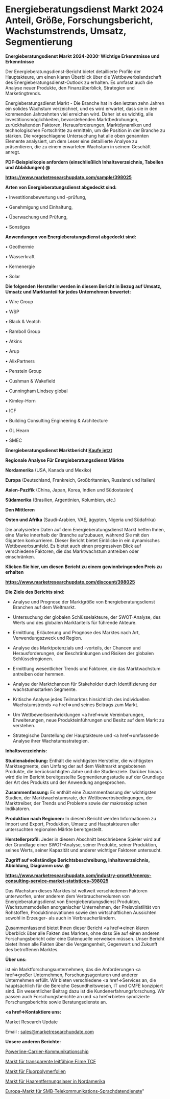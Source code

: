 # Energieberatungsdienst Markt 2024 Anteil, Größe, Forschungsbericht, Wachstumstrends, Umsatz, Segmentierung

<strong>Energieberatungsdienst Markt 2024-2030: Wichtige Erkenntnisse und Erkenntnisse</strong>

Der Energieberatungsdienst-Bericht bietet detaillierte Profile der Hauptakteure, um einen klaren Überblick über die Wettbewerbslandschaft des Energieberatungsdienst-Outlook zu erhalten. Es umfasst auch die Analyse neuer Produkte, den Finanzüberblick, Strategien und Marketingtrends.

Energieberatungsdienst Markt - Die Branche hat in den letzten zehn Jahren ein solides Wachstum verzeichnet, und es wird erwartet, dass sie in den kommenden Jahrzehnten viel erreichen wird. Daher ist es wichtig, alle Investitionsmöglichkeiten, bevorstehenden Marktbedrohungen, zurückhaltenden Faktoren, Herausforderungen, Marktdynamiken und technologischen Fortschritte zu ermitteln, um die Position in der Branche zu stärken. Die vorgeschlagene Untersuchung hat alle oben genannten Elemente analysiert, um dem Leser eine detaillierte Analyse zu präsentieren, die zu einem erwarteten Wachstum in seinem Geschäft anregt.



<strong><b>PDF-Beispielkopie anfordern (einschließlich Inhaltsverzeichnis, Tabellen und Abbildungen) @ </b></strong>

<strong><a href=https://www.marketresearchupdate.com/sample/398025>

<strong>https://www.marketresearchupdate.com/sample/398025</u></a></strong></strong>



<strong>Arten von Energieberatungsdienst abgedeckt sind:</strong>

• Investitionsbewertung und -prüfung,

• Genehmigung und Einhaltung,

• Überwachung und Prüfung,

• Sonstiges



<strong>Anwendungen von Energieberatungsdienst abgedeckt sind:</strong>

• Geothermie

• Wasserkraft

• Kernenergie

• Solar



<strong>Die folgenden Hersteller werden in diesem Bericht in Bezug auf Umsatz, Umsatz und Marktanteil für jedes Unternehmen bewertet:</strong>

• Wire Group

• WSP

• Black & Veatch

• Ramboll Group

• Atkins

• Arup

• AlixPartners

• Penstein Group

• Cushman & Wakefield

• Cunningham Lindsey global

• Kimley-Horn

• ICF

• Building Consulting Engineering & Architecture

• GL Hearn

• SMEC



<strong>Energieberatungsdienst Marktbericht <a href=https://www.marketresearchupdate.com/buynow/398025>Kaufe jetzt</a></strong>



<strong>Regionale Analyse Für Energieberatungsdienst Märkte</strong>



<strong>Nordamerika</strong> (USA, Kanada und Mexiko)



<strong>Europa</strong> (Deutschland, Frankreich, Großbritannien, Russland und Italien)



<strong>Asien-Pazifik</strong> (China, Japan, Korea, Indien und Südostasien)



<strong>Südamerika</strong> (Brasilien, Argentinien, Kolumbien, etc.)



<strong>Den Mittleren</strong> 

<strong>Osten und Afrika</strong> (Saudi-Arabien, VAE, ägypten, Nigeria und Südafrika)

Die analysierten Daten auf dem Energieberatungsdienst Markt helfen Ihnen, eine Marke innerhalb der Branche aufzubauen, während Sie mit den Giganten konkurrieren. Dieser Bericht bietet Einblicke in ein dynamisches Wettbewerbsumfeld. Es bietet auch einen progressiven Blick auf verschiedene Faktoren, die das Marktwachstum antreiben oder einschränken.



<strong>Klicken Sie hier, um diesen Bericht zu einem gewinnbringenden Preis zu erhalten
</strong>

<strong><a href=https://www.marketresearchupdate.com/discount/398025>https://www.marketresearchupdate.com/discount/398025</b></u></strong></a>



<strong>Die Ziele des Berichts sind:</strong>

- Analyse und Prognose der Marktgröße von Energieberatungsdienst Branchen auf dem Weltmarkt.

- Untersuchung der globalen Schlüsselakteure, der SWOT-Analyse, des Werts und des globalen Marktanteils für führende Akteure.

- Ermittlung, Erläuterung und Prognose des Marktes nach Art, Verwendungszweck und Region.

- Analyse des Marktpotenzials und -vorteils, der Chancen und Herausforderungen, der Beschränkungen und Risiken der globalen Schlüsselregionen.

- Ermittlung wesentlicher Trends und Faktoren, die das Marktwachstum antreiben oder hemmen.

- Analyse der Marktchancen für Stakeholder durch Identifizierung der wachstumsstarken Segmente.

- Kritische Analyse jedes Teilmarktes hinsichtlich des individuellen Wachstumstrends <a href=>und</a> seines Beitrags zum Markt.

- Um Wettbewerbsentwicklungen <a href=>wie</a> Vereinbarungen, Erweiterungen, neue Produkteinführungen und Besitz auf dem Markt zu verstehen.

- Strategische Darstellung der Hauptakteure und <a href=>umfas</a>sende Analyse ihrer Wachstumsstrategien.



<strong>Inhaltsverzeichnis:</strong>



<strong>Studienabdeckung:</strong> Enthält die wichtigsten Hersteller, die wichtigsten Marktsegmente, den Umfang der auf dem Weltmarkt angebotenen Produkte, die berücksichtigten Jahre und die Studienziele. Darüber hinaus wird die im Bericht bereitgestellte Segmentierungsstudie auf der Grundlage der Art des Produkts und der Anwendung angesprochen.



<strong>Zusammenfassung:</strong> Es enthält eine Zusammenfassung der wichtigsten Studien, der Marktwachstumsrate, der Wettbewerbsbedingungen, der Markttreiber, der Trends und Probleme sowie der makroskopischen Indikatoren.



<strong>Produktion nach Regionen:</strong> In diesem Bericht werden Informationen zu Import und Export, Produktion, Umsatz und Hauptakteuren aller untersuchten regionalen Märkte bereitgestellt.



<strong>Herstellerprofil:</strong> Jeder in diesem Abschnitt beschriebene Spieler wird auf der Grundlage einer SWOT-Analyse, seiner Produkte, seiner Produktion, seines Werts, seiner Kapazität und anderer wichtiger Faktoren untersucht.



<strong><b>Zugriff auf vollständige Berichtsbeschreibung, Inhaltsverzeichnis, Abbildung, Diagramm usw. @ </b></strong>

<strong><a href=https://www.marketresearchupdate.com/industry-growth/energy-consulting-service-market-statistices-398025>https://www.marketresearchupdate.com/industry-growth/energy-consulting-service-market-statistices-398025</a></strong>

Das Wachstum dieses Marktes ist weltweit verschiedenen Faktoren unterworfen, unter anderem dem Verbrauchervolumen von Energieberatungsdienst von Energieberatungsdienst Produkten, Wachstumsmodellen anorganischer Unternehmen, der Preisvolatilität von Rohstoffen, Produktinnovationen sowie den wirtschaftlichen Aussichten sowohl in Erzeuger- als auch in Verbraucherländern.

Zusammenfassend bietet Ihnen dieser Bericht <a href=>einen</a> klaren Überblick über alle Fakten des Marktes, ohne dass Sie auf einen anderen Forschungsbericht oder eine Datenquelle verweisen müssen. Unser Bericht bietet Ihnen alle Fakten über die Vergangenheit, Gegenwart und Zukunft des betroffenen Marktes.



<strong>Über uns:</strong>

 ist ein Marktforschungsunternehmen, das die Anforderungen <a href=>großer</a> Unternehmen, Forschungsagenturen und anderer Unternehmen erfüllt. Wir bieten verschiedene <a href=>Services</a> an, die hauptsächlich für die Bereiche Gesundheitswesen, IT und CMFE konzipiert sind. Ein wesentlicher Beitrag dazu ist die Kundenerfahrungsforschung. Wir passen auch Forschungsberichte an und <a href=>bieten</a> syndizierte Forschungsberichte sowie Beratungsdienste an.



<strong><a href=>Kontaktiere uns:</a></strong>

Market Research Update

Email : sales@marketresearchupdate.com



<strong>Unsere anderen Berichte:</strong>

<a href=https://www.linkedin.com/pulse/power-line-carrier-communication-chip>Powerline-Carrier-Kommunikationschip</a>

<a href=https://www.linkedin.com/pulse/transparent-conducting-film-tcf-market>Markt für transparente leitfähige Filme TCF</a>

<a href=https://www.linkedin.com/pulse/fluoro-polymer-film-market-analysis-segment-region>Markt für Fluorpolymerfolien</a>

<a href=https://www.linkedin.com/pulse/north-america-hair-removal-lasers-market-2023>Markt für Haarentfernungslaser in Nordamerika</a>

<a href=https://www.linkedin.com/pulse/europe-smb-telecom-voice-data-services-market>Europa-Markt für SMB-Telekommunikations-Sprachdatendienste</a>"
